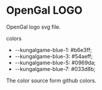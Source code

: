 # OpenGal LOGO

OpenGal logo svg file.

colors

* --kungalgame-blue-1: #b6e3ff;
* --kungalgame-blue-3: #54aeff;
* --kungalgame-blue-5: #0969da;
* --kungalgame-blue-7: #033d8b;

The color source form github colors.
